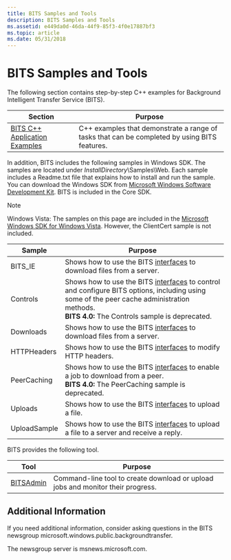 ```yaml
---
title: BITS Samples and Tools
description: BITS Samples and Tools
ms.assetid: e449da0d-46da-44f9-85f3-4f0e17887bf3
ms.topic: article
ms.date: 05/31/2018
---
```


# BITS Samples and Tools

The following section contains step-by-step C++ examples for Background Intelligent Transfer Service (BITS).



| Section                                                            | Purpose                                                                                      |
|--------------------------------------------------------------------|----------------------------------------------------------------------------------------------|
| [BITS C++ Application Examples](bits-c---application-examples.md) | C++ examples that demonstrate a range of tasks that can be completed by using BITS features. |



 

In addition, BITS includes the following samples in Windows SDK. The samples are located under *InstallDirectory*\\Samples\\Web. Each sample includes a Readme.txt file that explains how to install and run the sample. You can download the Windows SDK from [Microsoft Windows Software Development Kit](https://msdn.microsoft.com/windowsserver/bb980924.aspx). BITS is included in the Core SDK.

> [!Note]  
> Windows Vista: The samples on this page are included in the [Microsoft Windows SDK for Windows Vista](https://www.microsoft.com/downloads/details.aspx?FamilyID=c2b1e300-f358-4523-b479-f53d234cdccf&DisplayLang=en). However, the ClientCert sample is not included.

 



| Sample       | Purpose                                                                                                                                                                                                                                  |
|--------------|------------------------------------------------------------------------------------------------------------------------------------------------------------------------------------------------------------------------------------------|
| BITS\_IE     | Shows how to use the BITS [interfaces](bits-interfaces.md) to download files from a server.                                                                                                                                             |
| Controls     | Shows how to use the BITS [interfaces](bits-interfaces.md) to control and configure BITS options, including using some of the peer cache administration methods.<br/> **BITS 4.0:** The Controls sample is deprecated.<br/> |
| Downloads    | Shows how to use the BITS [interfaces](bits-interfaces.md) to download files from a server.                                                                                                                                             |
| HTTPHeaders  | Shows how to use the BITS [interfaces](bits-interfaces.md) to modify HTTP headers.                                                                                                                                                      |
| PeerCaching  | Shows how to use the BITS [interfaces](bits-interfaces.md) to enable a job to download from a peer.<br/> **BITS 4.0:** The PeerCaching sample is deprecated.<br/>                                                           |
| Uploads      | Shows how to use the BITS [interfaces](bits-interfaces.md) to upload a file.                                                                                                                                                            |
| UploadSample | Shows how to use the BITS [interfaces](bits-interfaces.md) to upload a file to a server and receive a reply.                                                                                                                            |



 

BITS provides the following tool.



| Tool                            | Purpose                                                                         |
|---------------------------------|---------------------------------------------------------------------------------|
| [BITSAdmin](bitsadmin-tool.md) | Command-line tool to create download or upload jobs and monitor their progress. |



 

## Additional Information

If you need additional information, consider asking questions in the BITS newsgroup microsoft.windows.public.backgroundtransfer.

The newsgroup server is msnews.microsoft.com.

 

 





